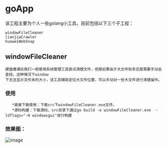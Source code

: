 # goApp
该工程主要为个人一些golang小工具。目前包括以下三个子工程：

	windowFileCleaner
	lianjiaCrawler
	huaweiWebSnap
  
## windowFileCleaner 

	硬盘爆满后我们一般使用系统管理工具尝试清理文件，但是如果由于大文件较多还是需要手动去查找，这种情况下window
	下无法显示文件夹的大小，该工具辅助定位大文件位置，可以手动对一些大文件进行清理操作。

### 使用

       *直接下载使用：下载src下windowFileCleaner.exe文件。
       *源码构建：下载源码，src目录下通过go build -o windowFileCleaner.exe  -ldflags="-H windowsgui"进行构建

### 效果图：
	
  ![image](https://github.com/kmood/goApp/blob/master/windowFileCleaner/src/windowFileCleaner.png) 
